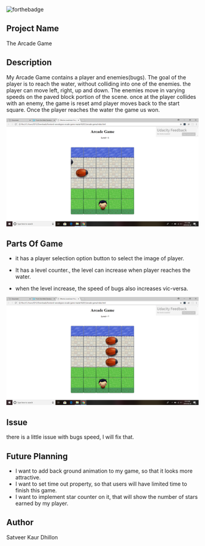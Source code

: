 ![forthebadge](https://forthebadge.com/images/badges/built-with-love.svg)

## Project Name 

The Arcade Game
 
## Description
My Arcade Game contains a player and enemies(bugs). The goal of the player is to reach the water, without colliding into  one of the enemies. the player can move left, right, up and down. The enemies move in varying speeds on the paved block portion of the scene. once at the player collides with an enemy, the game is reset amd player moves back to the start square. Once the player reaches the water the game us won.  

<img src="Screenshot (9).png" width = "800px">

## Parts Of Game
* it has a player selection option button to select the image of player.

* It has a level counter., the level can increase when player reaches the water.  

* when the level increase, the speed of bugs also increases vic-versa.
<img src="Screenshot (10).png" width = "800px">

## Issue
there is a little issue with bugs speed, I will fix that.

## Future Planning
* I want to add back ground animation to my game, so that it looks more attractive.
* I want to set time out property, so that users will have limited time to finish this game.
* I want to implement star counter on it, that will show the number of stars earned by my player. 

## Author
 Satveer Kaur Dhillon
